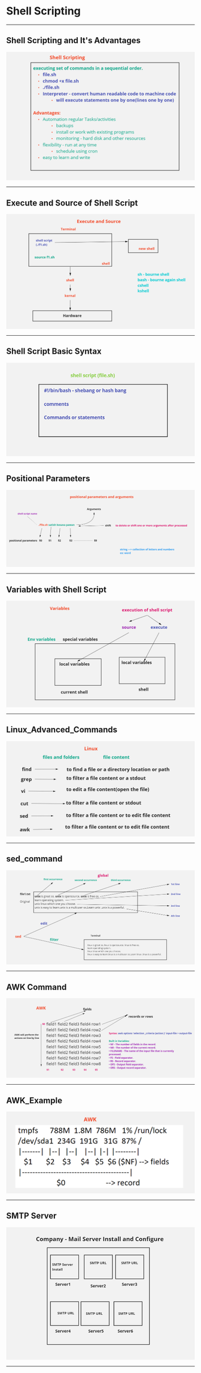# Shell Scripting

---
## Shell Scripting and It's Advantages

<img src="shellscripting_advantages.PNG"/>

---
## Execute and Source of Shell Script 

<img src="ShellScript_Execute_Source.PNG"/>

---
## Shell Script Basic Syntax

<img src="shellscript_syntax.PNG"/>

---
## Positional Parameters

<img src="PositionalParameters.PNG"/>

---
## Variables with Shell Script

<img src="VariableswithShellscript.PNG"/>

---
## Linux_Advanced_Commands

<img src="Linux_Advanced_Commands.PNG"/>

---
## sed_command

<img src="sed_command.PNG"/>

---
## AWK Command

<img src="AWK.PNG"/>

---
## AWK_Example

<img src="AWK_Example.PNG"/>

---
## SMTP Server

<img src="SMTPServer.PNG"/>

---
